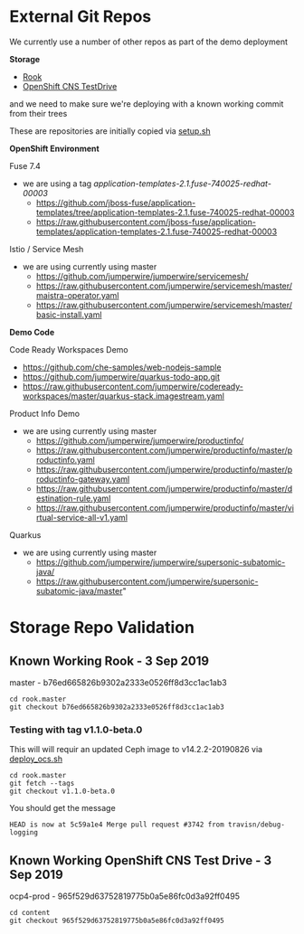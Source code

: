 # External Git Repos
We currently use a number of other repos as part of the demo deployment

**Storage**

* [Rook](https://github.com/rook/rook/)
* [OpenShift CNS TestDrive](https://github.com/openshift/openshift-cns-testdrive)

and we need to make sure we're deploying with a known working commit from their trees

These are repositories are initially copied via [setup.sh](../setup.sh)

**OpenShift Environment**

Fuse 7.4

- we are using a tag *application-templates-2.1.fuse-740025-redhat-00003*
    * https://github.com/jboss-fuse/application-templates/tree/application-templates-2.1.fuse-740025-redhat-00003
    * https://raw.githubusercontent.com/jboss-fuse/application-templates/application-templates-2.1.fuse-740025-redhat-00003

Istio / Service Mesh

- we are using currently using master
    * https://github.com/jumperwire/jumperwire/servicemesh/
    * https://raw.githubusercontent.com/jumperwire/servicemesh/master/maistra-operator.yaml
    * https://raw.githubusercontent.com/jumperwire/servicemesh/master/basic-install.yaml

**Demo Code**

Code Ready Workspaces Demo

* https://github.com/che-samples/web-nodejs-sample
* https://github.com/jumperwire/quarkus-todo-app.git
* https://raw.githubusercontent.com/jumperwire/codeready-workspaces/master/quarkus-stack.imagestream.yaml

Product Info Demo

- we are using currently using master
    * https://github.com/jumperwire/jumperwire/productinfo/
    * https://raw.githubusercontent.com/jumperwire/productinfo/master/productinfo.yaml
    * https://raw.githubusercontent.com/jumperwire/productinfo/master/productinfo-gateway.yaml
    * https://raw.githubusercontent.com/jumperwire/productinfo/master/destination-rule.yaml
    * https://raw.githubusercontent.com/jumperwire/productinfo/master/virtual-service-all-v1.yaml

Quarkus

- we are using currently using master
    * https://github.com/jumperwire/jumperwire/supersonic-subatomic-java/
    * https://raw.githubusercontent.com/jumperwire/supersonic-subatomic-java/master"

# Storage Repo Validation

## Known Working Rook - 3 Sep 2019
master - b76ed665826b9302a2333e0526ff8d3cc1ac1ab3
```
cd rook.master
git checkout b76ed665826b9302a2333e0526ff8d3cc1ac1ab3
```

### Testing with tag v1.1.0-beta.0
This will will requir an updated Ceph image to v14.2.2-20190826 
via [deploy_ocs.sh](../deploy_ocs.sh)
```
cd rook.master
git fetch --tags
git checkout v1.1.0-beta.0
```
You should get the message
```
HEAD is now at 5c59a1e4 Merge pull request #3742 from travisn/debug-logging
```

## Known Working OpenShift CNS Test Drive - 3 Sep 2019
ocp4-prod - 965f529d63752819775b0a5e86fc0d3a92ff0495
```
cd content
git checkout 965f529d63752819775b0a5e86fc0d3a92ff0495
```
